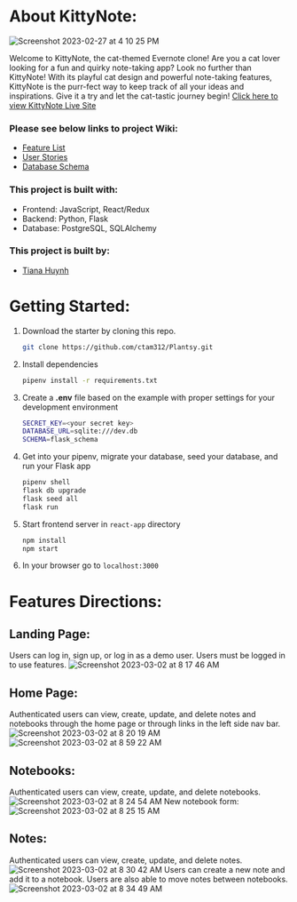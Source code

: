 # About KittyNote:
![Screenshot 2023-02-27 at 4 10 25 PM](https://user-images.githubusercontent.com/113630766/221718210-abc5108e-7ff8-4cba-a440-2648a4170919.png)


Welcome to KittyNote, the cat-themed Evernote clone! Are you a cat lover looking for a fun and quirky note-taking app? Look no further than KittyNote! With its playful cat design and powerful note-taking features, KittyNote is the purr-fect way to keep track of all your ideas and inspirations. Give it a try and let the cat-tastic journey begin! [Click here to view KittyNote Live Site](https://kittynote.onrender.com/)

### Please see below links to project Wiki:
* [Feature List](https://github.com/thuynh789/KittyNote/wiki/Features-List)
* [User Stories](https://github.com/thuynh789/KittyNote/wiki/User-Stories)
* [Database Schema](https://github.com/thuynh789/KittyNote/wiki/DB-Schema)


### This project is built with:
* Frontend: JavaScript, React/Redux
* Backend: Python, Flask
* Database: PostgreSQL, SQLAlchemy

### This project is built by:
* [Tiana Huynh](https://www.linkedin.com/in/tiana-huynh-58b296168/)

# Getting Started:
1. Download the starter by cloning this repo.
   ```bash
   git clone https://github.com/ctam312/Plantsy.git
   ```
2. Install dependencies
   ```bash
   pipenv install -r requirements.txt
   ```
3. Create a **.env** file based on the example with proper settings for your
   development environment
   ```bash
   SECRET_KEY=<your secret key>
   DATABASE_URL=sqlite:///dev.db
   SCHEMA=flask_schema
   ```
4. Get into your pipenv, migrate your database, seed your database, and run your Flask app

   ```bash
   pipenv shell
   flask db upgrade
   flask seed all
   flask run
   ```
5. Start frontend server in `react-app` directory
   ```bash
   npm install
   npm start
   ```
6. In your browser go to `localhost:3000`

# Features Directions:

## Landing Page:
Users can log in, sign up, or log in as a demo user. Users must be logged in to use features. 
![Screenshot 2023-03-02 at 8 17 46 AM](https://user-images.githubusercontent.com/113630766/222487026-4f6098d2-036a-4fcf-9f3f-276fd73dff5d.png)

## Home Page: 
Authenticated users can view, create, update, and delete notes and notebooks through the home page or through links in the left side nav bar. 
![Screenshot 2023-03-02 at 8 20 19 AM](https://user-images.githubusercontent.com/113630766/222487752-cad01c45-04e4-42a7-9090-7fa77f9319e6.png)
![Screenshot 2023-03-02 at 8 59 22 AM](https://user-images.githubusercontent.com/113630766/222498985-cd4f4462-8728-4827-a239-85b46c29f804.png)


## Notebooks:
Authenticated users can view, create, update, and delete notebooks. 
![Screenshot 2023-03-02 at 8 24 54 AM](https://user-images.githubusercontent.com/113630766/222489558-b02708fd-e6a5-44cb-ae3b-ff9d4b8de477.png)
New notebook form:
![Screenshot 2023-03-02 at 8 25 15 AM](https://user-images.githubusercontent.com/113630766/222489698-ab4ffbbf-20ad-483d-9cab-8659f4b954a8.png)

## Notes:
Authenticated users can view, create, update, and delete notes. 
![Screenshot 2023-03-02 at 8 30 42 AM](https://user-images.githubusercontent.com/113630766/222491492-df6f3e9d-166e-4ea3-b61e-305da61504cd.png)
Users can create a new note and add it to a notebook. Users are also able to move notes between notebooks. 
![Screenshot 2023-03-02 at 8 34 49 AM](https://user-images.githubusercontent.com/113630766/222492616-a24e3a88-a539-470a-ad60-29ad41f72710.png)



